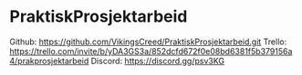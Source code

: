 # PraktiskProsjektarbeid
Github: https://github.com/VikingsCreed/PraktiskProsjektarbeid.git
Trello: https://trello.com/invite/b/yDA3GS3a/852dcfd672f0e08bd6381f5b379156a4/prakprosjektarbeid
Discord: https://discord.gg/psv3KG
